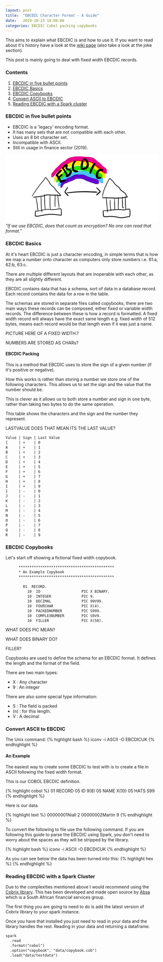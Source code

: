 ```yaml
---
layout: post
title:  "EBCDIC Character Format - A Guide"
date:   2019-10-23 18:00:00
categories: EBCDIC Cobol packing copybooks
---
```


This aims to explain what EBCDIC is and how to use it. If you want to read about it's history have a look at the [wiki page][wikipage] (also take a look at the joke section).

This post is mainly going to deal with fixed width EBCDIC records.

### Contents
1. [EBCDIC in five bullet points](#ebcdic-in-five-bullet-points)
2. [EBCDIC Basics](#ebcdic-basics)
3. [EBCDIC Copybooks](#ebcdic-copybooks)
3. [Convert ASCII to EBCDIC](#convert-ascii-to-ebcdic)
4. [Reading EBCDIC with a Spark cluster](#reading-ebcdic-with-a-spark-cluster)

### EBCDIC in five bullet points

* EBCDIC is a 'legacy' encoding format. 
* It has many sets that are not compatible with each other.
* Uses an 8 bit character set.
* Incompatible with ASCII.
* Still in usage in finance sector (2019).

![](/assets/images/ebcdicusage.jpg)
*"If we use EBCDIC, does that count as encryption? No one can read that format."*

### EBCDIC Basics

At it's heart EBCDIC is just a character encoding, in simple terms that is how we map a number onto character as computers only store numbers i.e. 61:a, 62:b, 63:c.

There are multiple different layouts that are inoperable with each other, as they are all slightly different.

EBCDIC contains data that has a schema, sort of data in a database record. Each record contains the data for a row in the table.

The schemas are stored in separate files called copybooks, there are two main ways these records can be composed, either fixed or variable width records. The difference between these is how a record is formatted. A fixed width record will always have the exact same length e.g. fixed width of 512 bytes, means each record would be that length even if it was just a name. 

PICTURE HERE OF A FIXED WIDTH.?

NUMBERS ARE STORED AS CHARs?

#### EBCDIC Packing

This is a method that EBCDIC uses to store the sign of a given number (if it's positive or negative).

How this works is rather than storing a number we store one of the following characters. This allows us to set the sign and the value that the number should be.

This is clever as it allows us to both store a number and sign in one byte, rather than taking two bytes to do the same operation.

This table shows the characters and the sign and the number they represent.

LASTVALUE DOES THAT MEAN ITS THE LAST VALUE?

```
Value | Sign | Last Value
{     | +    | 0
A     | +    | 1
B     | +    | 2
C     | +    | 3
D     | +    | 4
E     | +    | 5
F     | +    | 6
G     | +    | 7
H     | +    | 8
I     | +    | 9
}     | -    | 0
J     | -    | 1
K     | -    | 2
L     | -    | 3
M     | -    | 4
N     | -    | 5
O     | -    | 6
P     | -    | 7
Q     | -    | 8
R     | -    | 9
```


### EBCDIC Copybooks

Let's start off showing a fictional fixed width copybook.

```
      ********************************************
      * An Example Copybook
      ********************************************

        01  RECORD.
          10  ID                   PIC X BINARY.
          10  INTEGER              PIC 9.
          10  DECIMAL              PIC 99V99.
          10  FOURCHAR             PIC X(4).
          10  PACKEDNUMBER         PIC S999.
          10  COMPLEXNUMBER        PIC S9V9.
          10  FILLER               PIC X(50).
```

WHAT DOES PIC MEAN?

WHAT DOES BINARY DO?

FILLER?

Copybooks are used to define the schema for an EBCDIC format. It defines the length and the format of the field.

There are two main types:
* X : Any character
* 9 : An integer

There are also some special type information:
* S : The field is packed
* (n) : for this length.
* V : A decimal

### Convert ASCII to EBCDIC

The Unix command:
{% highlight bash %}
iconv -i ASCII -O EBCDICUK
{% endhighlight %}

#### An Example

The easiest way to create some EBCDIC to test with is to create a file in ASCII following the fixed width format.

This is our COBOL EBCDIC definition.

{% highlight cobol %}
  01 RECORD
    05 ID   9(8)
    05 NAME X(10)
    05 HATS S99
{% endhighlight %}

Here is our data.

{% highlight text %}
00000001Niall     2
00000002Martin    9
{% endhighlight %}

To convert the following to file use the following command. If you are following this guide to parse the EBCDIC using Spark, you don't need to worry about the spaces as they will be stripped by the library.

{% highlight bash %}
iconv -i ASCII -O EBCDICUK
{% endhighlight %}

As you can see below the data has been turned into this:
{% highlight hex %}
<PASTE THE OUTPUT HERE>
{% endhighlight %}

### Reading EBCDIC with a Spark Cluster

Due to the complexities mentioned above I would recommend using the [Cobrix library][cobrix]. This has been developed and made open source by [Absa][absa] which is a South African financial services group.

The first thing you are going to need to do is add the latest version of Cobrix library to your spark instance.

Once you have that installed you just need to read in your data and the library handles the rest. Reading in your data and returning a dataframe.

```
spark
  .read
  .format("cobol")
  .option("copybook", "data/copybook.cob")
  .load("data/testdata")
```



[wikipage]: https://en.wikipedia.org/wiki/EBCDIC
[cobrix]: https://github.com/AbsaOSS/cobrix
[absa]: https://www.absa.co.za/
